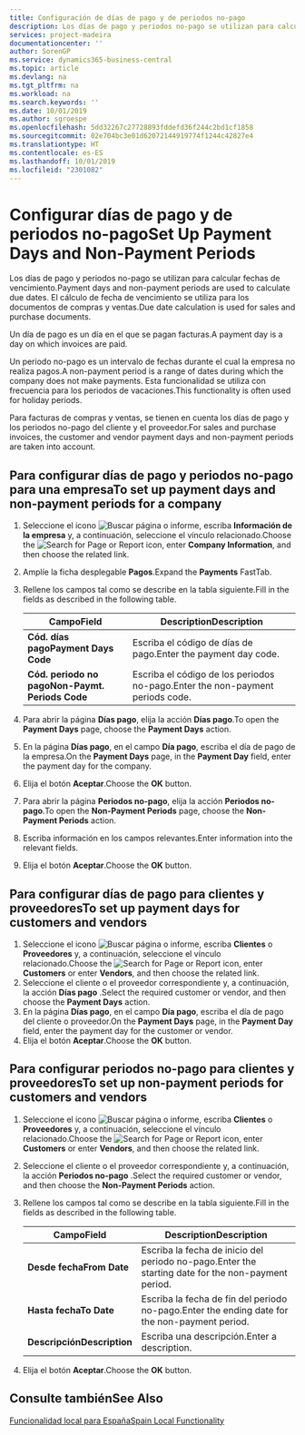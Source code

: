 ```yaml
---
title: Configuración de días de pago y de periodos no-pago
description: Los días de pago y periodos no-pago se utilizan para calcular fechas de vencimiento. El cálculo de fecha de vencimiento se utiliza para los documentos de compras y ventas.
services: project-madeira
documentationcenter: ''
author: SorenGP
ms.service: dynamics365-business-central
ms.topic: article
ms.devlang: na
ms.tgt_pltfrm: na
ms.workload: na
ms.search.keywords: ''
ms.date: 10/01/2019
ms.author: sgroespe
ms.openlocfilehash: 5dd32267c27728893fddefd36f244c2bd1cf1858
ms.sourcegitcommit: 02e704bc3e01d62072144919774f1244c42827e4
ms.translationtype: HT
ms.contentlocale: es-ES
ms.lasthandoff: 10/01/2019
ms.locfileid: "2301082"
---
```

# <a name="set-up-payment-days-and-non-payment-periods"></a><span data-ttu-id="a0767-104">Configurar días de pago y de periodos no-pago</span><span class="sxs-lookup"><span data-stu-id="a0767-104">Set Up Payment Days and Non-Payment Periods</span></span>
<span data-ttu-id="a0767-105">Los días de pago y periodos no-pago se utilizan para calcular fechas de vencimiento.</span><span class="sxs-lookup"><span data-stu-id="a0767-105">Payment days and non-payment periods are used to calculate due dates.</span></span> <span data-ttu-id="a0767-106">El cálculo de fecha de vencimiento se utiliza para los documentos de compras y ventas.</span><span class="sxs-lookup"><span data-stu-id="a0767-106">Due date calculation is used for sales and purchase documents.</span></span>  

<span data-ttu-id="a0767-107">Un día de pago es un día en el que se pagan facturas.</span><span class="sxs-lookup"><span data-stu-id="a0767-107">A payment day is a day on which invoices are paid.</span></span>  

<span data-ttu-id="a0767-108">Un periodo no-pago es un intervalo de fechas durante el cual la empresa no realiza pagos.</span><span class="sxs-lookup"><span data-stu-id="a0767-108">A non-payment period is a range of dates during which the company does not make payments.</span></span> <span data-ttu-id="a0767-109">Esta funcionalidad se utiliza con frecuencia para los periodos de vacaciones.</span><span class="sxs-lookup"><span data-stu-id="a0767-109">This functionality is often used for holiday periods.</span></span>  

<span data-ttu-id="a0767-110">Para facturas de compras y ventas, se tienen en cuenta los días de pago y los periodos no-pago del cliente y el proveedor.</span><span class="sxs-lookup"><span data-stu-id="a0767-110">For sales and purchase invoices, the customer and vendor payment days and non-payment periods are taken into account.</span></span>  

## <a name="to-set-up-payment-days-and-non-payment-periods-for-a-company"></a><span data-ttu-id="a0767-111">Para configurar días de pago y periodos no-pago para una empresa</span><span class="sxs-lookup"><span data-stu-id="a0767-111">To set up payment days and non-payment periods for a company</span></span>  

1.  <span data-ttu-id="a0767-112">Seleccione el icono ![Buscar página o informe](../../media/ui-search/search_small.png "icono Buscar página o informe"), escriba **Información de la empresa** y, a continuación, seleccione el vínculo relacionado.</span><span class="sxs-lookup"><span data-stu-id="a0767-112">Choose the ![Search for Page or Report](../../media/ui-search/search_small.png "Search for Page or Report icon") icon, enter **Company Information**, and then choose the related link.</span></span>  
2.  <span data-ttu-id="a0767-113">Amplíe la ficha desplegable **Pagos**.</span><span class="sxs-lookup"><span data-stu-id="a0767-113">Expand the **Payments** FastTab.</span></span>  
3.  <span data-ttu-id="a0767-114">Rellene los campos tal como se describe en la tabla siguiente.</span><span class="sxs-lookup"><span data-stu-id="a0767-114">Fill in the fields as described in the following table.</span></span>  

    |<span data-ttu-id="a0767-115">Campo</span><span class="sxs-lookup"><span data-stu-id="a0767-115">Field</span></span>|<span data-ttu-id="a0767-116">Description</span><span class="sxs-lookup"><span data-stu-id="a0767-116">Description</span></span>|  
    |---------------------------------|---------------------------------------|  
    |<span data-ttu-id="a0767-117">**Cód. días pago**</span><span class="sxs-lookup"><span data-stu-id="a0767-117">**Payment Days Code**</span></span>|<span data-ttu-id="a0767-118">Escriba el código de días de pago.</span><span class="sxs-lookup"><span data-stu-id="a0767-118">Enter the payment day code.</span></span>|  
    |<span data-ttu-id="a0767-119">**Cód. periodo no pago**</span><span class="sxs-lookup"><span data-stu-id="a0767-119">**Non-Paymt. Periods Code**</span></span>|<span data-ttu-id="a0767-120">Escriba el código de los periodos no-pago.</span><span class="sxs-lookup"><span data-stu-id="a0767-120">Enter the non-payment periods code.</span></span>|  

4.  <span data-ttu-id="a0767-121">Para abrir la página **Días pago**, elija la acción **Días pago**.</span><span class="sxs-lookup"><span data-stu-id="a0767-121">To open the **Payment Days** page, choose the **Payment Days** action.</span></span>  
5.  <span data-ttu-id="a0767-122">En la página **Días pago**, en el campo **Día pago**, escriba el día de pago de la empresa.</span><span class="sxs-lookup"><span data-stu-id="a0767-122">On the **Payment Days** page, in the **Payment Day** field, enter the payment day for the company.</span></span>  
6.  <span data-ttu-id="a0767-123">Elija el botón **Aceptar**.</span><span class="sxs-lookup"><span data-stu-id="a0767-123">Choose the **OK** button.</span></span>  
7.  <span data-ttu-id="a0767-124">Para abrir la página **Periodos no-pago**, elija la acción **Periodos no-pago**.</span><span class="sxs-lookup"><span data-stu-id="a0767-124">To open the **Non-Payment Periods** page, choose the **Non-Payment Periods** action.</span></span>  
8.  <span data-ttu-id="a0767-125">Escriba información en los campos relevantes.</span><span class="sxs-lookup"><span data-stu-id="a0767-125">Enter information into the relevant fields.</span></span>  
9. <span data-ttu-id="a0767-126">Elija el botón **Aceptar**.</span><span class="sxs-lookup"><span data-stu-id="a0767-126">Choose the **OK** button.</span></span>  

## <a name="to-set-up-payment-days-for-customers-and-vendors"></a><span data-ttu-id="a0767-127">Para configurar días de pago para clientes y proveedores</span><span class="sxs-lookup"><span data-stu-id="a0767-127">To set up payment days for customers and vendors</span></span>  

1.  <span data-ttu-id="a0767-128">Seleccione el icono ![Buscar página o informe](../../media/ui-search/search_small.png "icono Buscar página o informe"), escriba **Clientes** o **Proveedores** y, a continuación, seleccione el vínculo relacionado.</span><span class="sxs-lookup"><span data-stu-id="a0767-128">Choose the ![Search for Page or Report](../../media/ui-search/search_small.png "Search for Page or Report icon") icon, enter **Customers** or enter **Vendors**, and then choose the related link.</span></span>  
2.  <span data-ttu-id="a0767-129">Seleccione el cliente o el proveedor correspondiente y, a continuación, la acción **Días pago** .</span><span class="sxs-lookup"><span data-stu-id="a0767-129">Select the required customer or vendor, and then choose the **Payment Days** action.</span></span>  
3.  <span data-ttu-id="a0767-130">En la página **Días pago**, en el campo **Día pago**, escriba el día de pago del cliente o proveedor.</span><span class="sxs-lookup"><span data-stu-id="a0767-130">On the **Payment Days** page, in the **Payment Day** field, enter the payment day for the customer or vendor.</span></span>  
4.  <span data-ttu-id="a0767-131">Elija el botón **Aceptar**.</span><span class="sxs-lookup"><span data-stu-id="a0767-131">Choose the **OK** button.</span></span>  

## <a name="to-set-up-non-payment-periods-for-customers-and-vendors"></a><span data-ttu-id="a0767-132">Para configurar periodos no-pago para clientes y proveedores</span><span class="sxs-lookup"><span data-stu-id="a0767-132">To set up non-payment periods for customers and vendors</span></span>  

1.  <span data-ttu-id="a0767-133">Seleccione el icono ![Buscar página o informe](../../media/ui-search/search_small.png "icono Buscar página o informe"), escriba **Clientes** o **Proveedores** y, a continuación, seleccione el vínculo relacionado.</span><span class="sxs-lookup"><span data-stu-id="a0767-133">Choose the ![Search for Page or Report](../../media/ui-search/search_small.png "Search for Page or Report icon") icon, enter **Customers** or enter **Vendors**, and then choose the related link.</span></span>  
2.  <span data-ttu-id="a0767-134">Seleccione el cliente o el proveedor correspondiente y, a continuación, la acción **Periodos no-pago** .</span><span class="sxs-lookup"><span data-stu-id="a0767-134">Select the required customer or vendor, and then choose the **Non-Payment Periods** action.</span></span>  
3.  <span data-ttu-id="a0767-135">Rellene los campos tal como se describe en la tabla siguiente.</span><span class="sxs-lookup"><span data-stu-id="a0767-135">Fill in the fields as described in the following table.</span></span>  

    |<span data-ttu-id="a0767-136">Campo</span><span class="sxs-lookup"><span data-stu-id="a0767-136">Field</span></span>|<span data-ttu-id="a0767-137">Description</span><span class="sxs-lookup"><span data-stu-id="a0767-137">Description</span></span>|  
    |---------------------------------|---------------------------------------|  
    |<span data-ttu-id="a0767-138">**Desde fecha**</span><span class="sxs-lookup"><span data-stu-id="a0767-138">**From Date**</span></span>|<span data-ttu-id="a0767-139">Escriba la fecha de inicio del periodo no-pago.</span><span class="sxs-lookup"><span data-stu-id="a0767-139">Enter the starting date for the non-payment period.</span></span>|  
    |<span data-ttu-id="a0767-140">**Hasta fecha**</span><span class="sxs-lookup"><span data-stu-id="a0767-140">**To Date**</span></span>|<span data-ttu-id="a0767-141">Escriba la fecha de fin del periodo no-pago.</span><span class="sxs-lookup"><span data-stu-id="a0767-141">Enter the ending date for the non-payment period.</span></span>|  
    |<span data-ttu-id="a0767-142">**Descripción**</span><span class="sxs-lookup"><span data-stu-id="a0767-142">**Description**</span></span>|<span data-ttu-id="a0767-143">Escriba una descripción.</span><span class="sxs-lookup"><span data-stu-id="a0767-143">Enter a description.</span></span>|  

4.  <span data-ttu-id="a0767-144">Elija el botón **Aceptar**.</span><span class="sxs-lookup"><span data-stu-id="a0767-144">Choose the **OK** button.</span></span>  

## <a name="see-also"></a><span data-ttu-id="a0767-145">Consulte también</span><span class="sxs-lookup"><span data-stu-id="a0767-145">See Also</span></span>  
 [<span data-ttu-id="a0767-146">Funcionalidad local para España</span><span class="sxs-lookup"><span data-stu-id="a0767-146">Spain Local Functionality</span></span>](spain-local-functionality.md)
